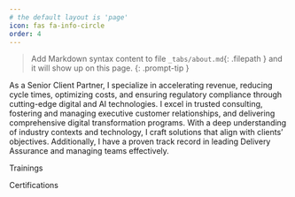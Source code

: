 ```yaml
---
# the default layout is 'page'
icon: fas fa-info-circle
order: 4
---
```


> Add Markdown syntax content to file `_tabs/about.md`{: .filepath } and it will show up on this page.
{: .prompt-tip }

As a Senior Client Partner, I specialize in accelerating revenue, reducing cycle times, optimizing costs, and ensuring regulatory compliance through cutting-edge digital and AI technologies. I excel in trusted consulting, fostering and managing executive customer relationships, and delivering comprehensive digital transformation programs. With a deep understanding of industry contexts and technology, I craft solutions that align with clients’ objectives. Additionally, I have a proven track record in leading Delivery Assurance and managing teams effectively.

Trainings


Certifications




